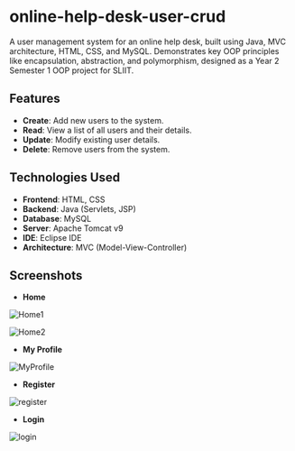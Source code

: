 # online-help-desk-user-crud
 A user management system for an online help desk, built using Java, MVC architecture, HTML, CSS, and MySQL. Demonstrates key OOP principles like encapsulation, abstraction, and polymorphism, designed as a Year 2 Semester 1 OOP project for SLIIT.

## Features

- **Create**: Add new users to the system.
- **Read**: View a list of all users and their details.
- **Update**: Modify existing user details.
- **Delete**: Remove users from the system.

## Technologies Used

- **Frontend**: HTML, CSS
- **Backend**: Java (Servlets, JSP)
- **Database**: MySQL
- **Server**: Apache Tomcat v9
- **IDE**: Eclipse IDE
- **Architecture**: MVC (Model-View-Controller)

## Screenshots

- **Home**

![Home1](https://github.com/user-attachments/assets/cd628985-c885-4f05-9bbe-c14e8ba9793c)

![Home2](https://github.com/user-attachments/assets/17d3cc99-8575-4fb4-9071-07c6e90c2e03)

- **My Profile**

![MyProfile](https://github.com/user-attachments/assets/4ca839f6-5143-4ad4-b588-bc464f76fd73)

- **Register**
  
![register](https://github.com/user-attachments/assets/e26e9517-22f3-42f9-b0e3-444da83e7714)

- **Login**
  
![login](https://github.com/user-attachments/assets/1cdc1647-bfea-4097-885d-b0f2f4e8a5a3)

